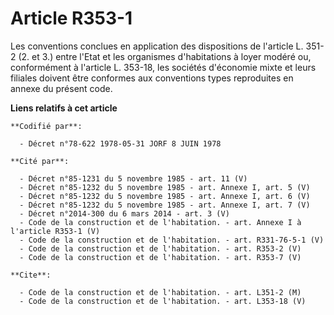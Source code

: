 # Article R353-1

Les conventions conclues en application des dispositions de l'article L. 351-2 (2. et 3.) entre l'Etat et les organismes
d'habitations à loyer modéré ou, conformément à l'article L. 353-18, les sociétés d'économie mixte et leurs filiales doivent
être conformes aux conventions types reproduites en annexe du présent code.

**Liens relatifs à cet article**

	**Codifié par**:

	  - Décret n°78-622 1978-05-31 JORF 8 JUIN 1978

	**Cité par**:

	  - Décret n°85-1231 du 5 novembre 1985 - art. 11 (V)
	  - Décret n°85-1232 du 5 novembre 1985 - art. Annexe I, art. 5 (V)
	  - Décret n°85-1232 du 5 novembre 1985 - art. Annexe I, art. 6 (V)
	  - Décret n°85-1232 du 5 novembre 1985 - art. Annexe I, art. 7 (V)
	  - Décret n°2014-300 du 6 mars 2014 - art. 3 (V)
	  - Code de la construction et de l'habitation. - art. Annexe I à l'article R353-1 (V)
	  - Code de la construction et de l'habitation. - art. R331-76-5-1 (V)
	  - Code de la construction et de l'habitation. - art. R353-2 (V)
	  - Code de la construction et de l'habitation. - art. R353-7 (V)

	**Cite**:

	  - Code de la construction et de l'habitation. - art. L351-2 (M)
	  - Code de la construction et de l'habitation. - art. L353-18 (V)

